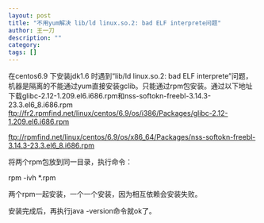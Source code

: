 ```yaml
---
layout: post
title: "不用yum解决 lib/ld linux.so.2: bad ELF interprete问题"
author: 王一刀
description: ""
category: 
tags: []
---
```

在centos6.9 下安装jdk1.6 时遇到“lib/ld linux.so.2: bad ELF interprete”问题，机器是隔离的不能通过yum直接安装gclib。只能通过rpm包安装。通过以下地址下载glibc-2.12-1.209.el6.i686.rpm和nss-softokn-freebl-3.14.3-23.3.el6_8.i686.rpm
ftp://fr2.rpmfind.net/linux/centos/6.9/os/i386/Packages/glibc-2.12-1.209.el6.i686.rpm

ftp://rpmfind.net/linux/centos/6.9/os/x86_64/Packages/nss-softokn-freebl-3.14.3-23.3.el6_8.i686.rpm

将两个rpm包放到同一目录，执行命令：

rpm -ivh *.rpm

两个rpm一起安装，一个一个安装，因为相互依赖会安装失败。

安装完成后，再执行java -version命令就ok了。